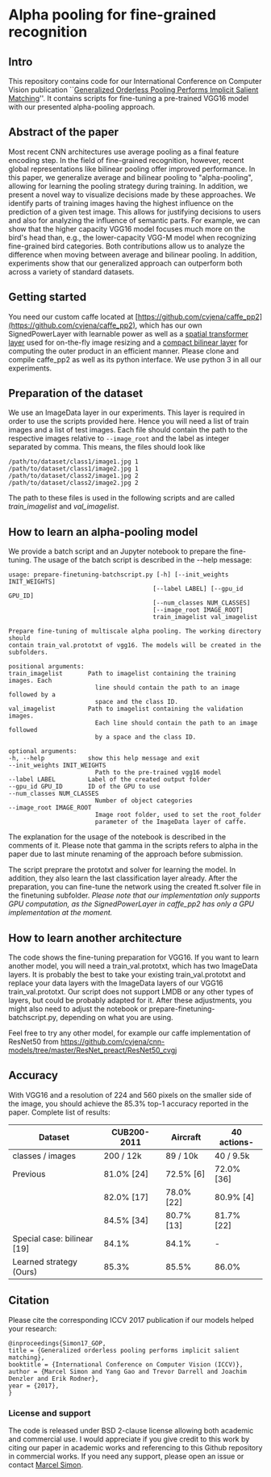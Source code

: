 # Alpha pooling for fine-grained recognition

## Intro
This repository contains code for our International Conference on Computer Vision publication ``[Generalized Orderless Pooling Performs Implicit Salient Matching](http://openaccess.thecvf.com/content_iccv_2017/html/Simon_Generalized_Orderless_Pooling_ICCV_2017_paper.html)''. It contains scripts for fine-tuning a pre-trained VGG16 model with our presented alpha-pooling approach.

## Abstract of the paper
Most recent CNN architectures use average pooling as a final feature encoding step. In the field of fine-grained recognition, however, recent global representations like bilinear pooling offer improved performance. In this paper, we generalize average and bilinear pooling to "alpha-pooling", allowing for learning the pooling strategy during training. In addition, we present a novel way to visualize decisions made by these approaches. We identify parts of training images having the highest influence on the prediction of a given test image. This allows for justifying decisions to users and also for analyzing the influence of semantic parts. For example, we can show that the higher capacity VGG16 model focuses much more on the bird's head than, e.g., the lower-capacity VGG-M model when recognizing fine-grained bird categories. Both contributions allow us to analyze the difference when moving between average and bilinear pooling. In addition, experiments show that our generalized approach can outperform both across a variety of standard datasets.

## Getting started
You need our custom caffe located at [https://github.com/cvjena/caffe_pp2](https://github.com/cvjena/caffe_pp2), which has our own SignedPowerLayer with learnable power as well as a [spatial transformer layer](https://github.com/daerduoCarey/SpatialTransformerLayer) used for on-the-fly image resizing and a [compact bilinear layer](https://github.com/gy20073/compact_bilinear_pooling) for computing the outer product in an efficient manner. Please clone and compile caffe_pp2 as well as its python interface. We use python 3 in all our experiments. 

## Preparation of the dataset
We use an ImageData layer in our experiments. This layer is required in order to use the scripts provided here. Hence you will need a list of train images and a list of test images. Each file should contain the path to the respective images relative to `--image_root` and the label as integer separated by comma. This means, the files should look like

```
/path/to/dataset/class1/image1.jpg 1
/path/to/dataset/class1/image2.jpg 1
/path/to/dataset/class2/image1.jpg 2
/path/to/dataset/class2/image2.jpg 2
```

The path to these files is used in the following scripts and are called *train_imagelist* and *val_imagelist*.

## How to learn an alpha-pooling model
We provide a batch script and an Jupyter notebook to prepare the fine-tuning. 
The usage of the batch script is described in the --help message:

    usage: prepare-finetuning-batchscript.py [-h] [--init_weights INIT_WEIGHTS]
                                            [--label LABEL] [--gpu_id GPU_ID]
                                            [--num_classes NUM_CLASSES]
                                            [--image_root IMAGE_ROOT]
                                            train_imagelist val_imagelist

    Prepare fine-tuning of multiscale alpha pooling. The working directory should
    contain train_val.prototxt of vgg16. The models will be created in the
    subfolders.

    positional arguments:
    train_imagelist       Path to imagelist containing the training images. Each
                            line should contain the path to an image followed by a
                            space and the class ID.
    val_imagelist         Path to imagelist containing the validation images.
                            Each line should contain the path to an image followed
                            by a space and the class ID.

    optional arguments:
    -h, --help            show this help message and exit
    --init_weights INIT_WEIGHTS
                            Path to the pre-trained vgg16 model
    --label LABEL         Label of the created output folder
    --gpu_id GPU_ID       ID of the GPU to use
    --num_classes NUM_CLASSES
                            Number of object categories
    --image_root IMAGE_ROOT
                            Image root folder, used to set the root_folder
                            parameter of the ImageData layer of caffe.

The explanation for the usage of the notebook is described in the comments of it. Please note that gamma in the scripts refers to alpha in the paper due to last minute renaming of the approach before submission. 

The script preprare the prototxt and solver for learning the model. In addition, they also learn the last classification layer already. After the preparation, you can fine-tune the network using the created ft.solver file in the finetuning subfolder. *Please note that our implementation only supports GPU computation, as the SignedPowerLayer in caffe_pp2 has only a GPU implementation at the moment.*


## How to learn another architecture 
The code shows the fine-tuning preparation for VGG16. If you want to learn another model, you will need a train_val.prototxt, which has two ImageData layers. It is probably the best to take your existing train_val.prototxt and replace your data layers with the ImageData layers of our VGG16 train_val.prototxt. Our script does not support LMDB or any other types of layers, but could be probably adapted for it. After these adjustments, you might also need to adjust the notebook or prepare-finetuning-batchscript.py, depending on what you are using. 

Feel free to try any other model, for example our caffe implementation of ResNet50 from https://github.com/cvjena/cnn-models/tree/master/ResNet_preact/ResNet50_cvgj

## Accuracy 
With VGG16 and a resolution of 224 and 560 pixels on the smaller side of the image, you should achieve the 85.3% top-1 accuracy reported in the paper. Complete list of results:

|Dataset|CUB200-2011|Aircraft|40 actions-|
|---|---|---|---|
|classes / images| 200 / 12k | 89 / 10k |40 / 9.5k|
Previous| 81.0% [24]| 72.5% [6]| 72.0% [36]|
||82.0% [17]| 78.0% [22] |80.9% [4]|
||84.5% [34] |80.7% [13]| 81.7% [22]|
|Special case: bilinear [19] |84.1%| 84.1% |-|
|Learned strategy (Ours)| 85.3% |85.5% |86.0%|

## Citation
Please cite the corresponding ICCV 2017 publication if our models helped your research:

```
@inproceedings{Simon17_GOP,
title = {Generalized orderless pooling performs implicit salient matching},
booktitle = {International Conference on Computer Vision (ICCV)},
author = {Marcel Simon and Yang Gao and Trevor Darrell and Joachim Denzler and Erik Rodner},
year = {2017},
}
```

### License and support
The code is released under BSD 2-clause license allowing both academic and commercial use. I would appreciate if you give credit to this work by citing our paper in academic works and referencing to this Github repository in commercial works. If you need any support, please open an issue or contact [Marcel Simon](https://marcelsimon.com/).
